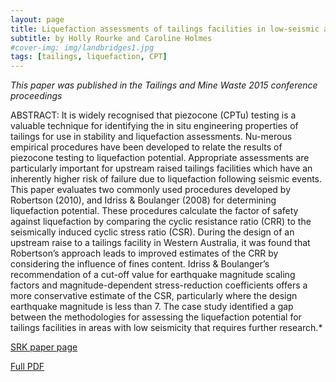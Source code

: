 ```yaml
---
layout: page
title: Liquefaction assessments of tailings facilities in low-seismic areas
subtitle: by Holly Rourke and Caroline Holmes
#cover-img: img/landbridges1.jpg
tags: [tailings, liquefaction, CPT]
---
```


*This paper was published in the Tailings and Mine Waste 2015 conference proceedings*


ABSTRACT: It is widely recognised that piezocone (CPTu) testing is a valuable technique for identifying the in situ engineering properties of tailings for use in stability and liquefaction assessments. Nu-merous empirical procedures have been developed to relate the results of piezocone testing to liquefaction potential.  Appropriate assessments are particularly important for upstream raised tailings facilities which have an inherently higher risk of failure due to liquefaction following seismic events.  This paper evaluates two commonly used procedures developed by Robertson (2010), and Idriss & Boulanger (2008) for determining liquefaction potential.  These procedures calculate the factor of safety against liquefaction by comparing the cyclic resistance ratio (CRR) to the seismically induced cyclic stress ratio (CSR).  During the design of an upstream raise to a tailings facility in Western Australia, it was found that Robertson’s approach leads to improved estimates of the CRR by considering the influence of fines content.  Idriss & Boulanger’s recommendation of a cut-off value for earthquake magnitude scaling factors and magnitude-dependent stress-reduction coefficients offers a more conservative estimate of the CSR, particularly where the design earthquake magnitude is less than 7. The case study identified a gap between the methodologies for assessing the liquefaction potential for tailings facilities in areas with low seismicity that requires further research.*

[SRK paper page](https://www.na.srk.com/en/publication/au-liquefaction-assessments-tailings-facilities-low-seismic-areas)

[Full PDF](https://www.na.srk.com/sites/default/files/file/HRourke_LiqueficationAssessmentsofTailingsFacilities_2013.pdf)